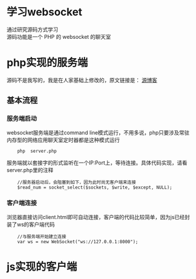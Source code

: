 # 学习websocket
通过研究源码方式学习<BR>
源码功能是一个 PHP 的 websocket 的聊天室

# php实现的服务端
源码不是我写的，我是在人家基础上修改的，原文链接是： [源博客](http://www.cnblogs.com/zhenbianshu/p/6111257.html)<BR>
## 基本流程
### 服务端启动
websocket服务端是通过command line模式运行，不用多说，php只要涉及常驻内存型的网络应用聊天室定时器都是这种模式运行  
```
	php  server.php
```
服务端就以套接字的形式监听在一个IP:Port上，等待连接。具体代码实现，请看server.php里的注释
```
	//服务器启动后，会阻塞到如下，因为此时尚无客户端来连接
	$read_num = socket_select($sockets, $write, $except, NULL);
```
### 客户端连接
浏览器直接访问client.html即可自动连接，客户端的代码比较简单，因为js已经封装了ws的客户端代码
```
	//与服务端开始建立连接
    var ws = new WebSocket("ws://127.0.0.1:8000");
```



# js实现的客户端
